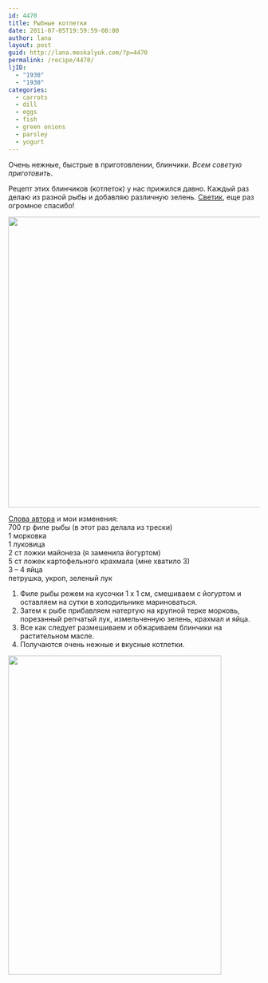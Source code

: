 ```yaml
---
id: 4470
title: Рыбные котлетки
date: 2011-07-05T19:59:59-08:00
author: lana
layout: post
guid: http://lana.moskalyuk.com/?p=4470
permalink: /recipe/4470/
ljID:
  - "1930"
  - "1930"
categories:
  - carrots
  - dill
  - eggs
  - fish
  - green onions
  - parsley
  - yogurt
---
```

Очень нежные, быстрые в приготовлении, блинчики. _Всем советую приготовить_.

Рецепт этих блинчиков (котлеток) у нас прижился давно. Каждый раз делаю из разной рыбы и добавляю различную зелень. [Светик](http://nagmaa.livejournal.com/22219.html), еще раз огромное спасибо!

<img loading="lazy" class="alignnone" title="Fishcakes with dill, parsley and basil" src="http://farm7.static.flickr.com/6047/5906955357_5c225bd13c_z.jpg" alt="" width="640" height="583" /> 

[Слова автора](http://nagmaa.livejournal.com/22219.html) и мои изменения:  
700 гр филе рыбы (в этот раз делала из трески)  
1 морковка  
1 луковица  
2 ст ложки майонеза (я заменила йогуртом)  
5 ст ложек картофельного крахмала (мне хватило 3)  
3 – 4 яйца  
петрушка, укроп, зеленый лук

1. Филе рыбы режем на кусочки 1 х 1 см, смешиваем с йогуртом и оставляем на сутки в холодильнике мариноваться.  
2. Затем к рыбе прибавляем натертую на крупной терке морковь, порезанный репчатый лук, измельченную зелень, крахмал и яйца.  
3. Все как следует размешиваем и обжариваем блинчики на растительном масле.  
4. Получаются очень нежные и вкусные котлетки.

<img loading="lazy" class="alignnone" title="Fishcakes with dill, parsley and basil" src="http://farm6.static.flickr.com/5232/5906957663_7ec6f34d0c_z.jpg" alt="" width="427" height="640" />